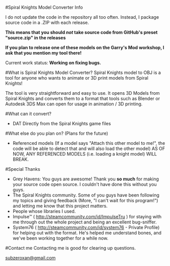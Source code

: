 #Spiral Knights Model Converter Info

I do not update the code in the repository all too often. Instead, I package source code in a .ZIP with each release.

**This means that you should *not* take source code from GitHub's preset "source.zip" in the releases**


**If you plan to release one of these models on the Garry's Mod workshop, I ask that you mention my tool there!**

Current work status: **Working on fixing bugs.**

#What is Spiral Knights Model Converter?
Spiral Knights model to OBJ is a tool for anyone who wants to animate or 3D print models from Spiral Knights!

The tool is very straightforward and easy to use. It opens 3D Models from Spiral Knights and converts them to a format that tools such as Blender or Autodesk 3DS Max can open for usage in animation / 3D printing.


#What can it convert?
 - DAT Directly from the Spiral Knights game files

#What else do you plan on? (Plans for the future)
 - Referenced models (If a model says "Attach this other model to me!", the code will be able to detect that and will also load the other model) AS OF NOW, ANY REFERENCED MODELS (i.e. loading a knight model) WILL BREAK.

#Special Thanks
 - Grey Havens: You guys are awesome! Thank you **so much** for making your source code open source. I couldn't have done this without you guys.
 - The Spiral Knights community. Some of you guys have been following my topics and giving feedback (More, "I can't wait for this program!") and letting me know that this project matters.
 - People whose libraries I used.
 - Impulse™ ( http://steamcommunity.com/id/ImpulseTru ) for staying with me through out the whole project and being an excellent bug-sniffer.
 - System76 ( http://steamcommunity.com/id/system76 - Private Profile) for helping out with the format. He's helped me understand bones, and we've been working together for a while now.


#Contact me
Contacting me is good for clearing up questions.

subzeroxan@gmail.com
